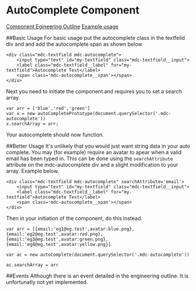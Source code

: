 # AutoComplete Component
[Component Egineering Outline](https://docs.google.com/document/d/19ZCzqEHSoqN7k47l6PwUXT7zH82gUbCSRFPOJo7DxBw/edit?usp=sharing)
[Example usage](https://codepen.io/vandie/pen/jGbgvQ)

##Basic Usage
For basic usage put the autocomplete class in the textfeild div and and add the autocomplete span as shown below.
```
<div class="mdc-textfield mdc-autocomplete">
    <input type="text" id="my-textfield" class="mdc-textfield__input">
    <label class="mdc-textfield__label" for="my-textfield">Autocomplete Test</label>
    <span class='mdc-autocomplete__span'></span>
</div>
```

Next you need to initiate the component and requires you to set a search array.
```
var arr = ['blue','red','green']
var x = new autoCompletePrototype(document.querySelector('.mdc-autocomplete'))
x.searchArray = arr;
```

Your autocomplete should now function.

##Better Usage
It's unlikely that you would just want string data in your auto complete. You may (for example) require an avatar to apear when a valid email has been typed in. This can be done using the `searchAttribute` attribute on the mdc-autocomplete div and a slight modification to your array. Example below.
```
<div class="mdc-textfield mdc-autocomplete" searchAttribute='email'>
    <input type="text" id="my-textfield" class="mdc-textfield__input">
    <label class="mdc-textfield__label" for="my-textfield">Autocomplete Test</label>
    <span class='mdc-autocomplete__span'></span>
</div>
```
Then in your initiation of the component, do this instead.
```
var arr = [{email:'eg1@eg.test',avatar:blue.png},{email:'eg2@eg.test',avatar:red.png},{email:'eg3@eg.test',avatar:green.png},{email:'eg4@eg.test',avatar:yellow.png}]

var ac = new autoComplete(document.querySelector('.mdc-autocomplete'))

ac.searchArray = arr
```

##Events
Although there is an event detailed in the engineering outline. It is unfortunatly not yet implemented.